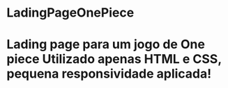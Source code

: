 # LadingPageOnePiece
# Lading page para um jogo de One piece Utilizado apenas HTML e CSS, pequena responsividade aplicada!
